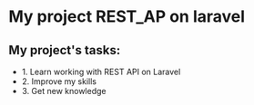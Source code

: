 <h1>My project REST_AP on laravel</h1>
<h2>My project's tasks:</h2>
<ul> 
    <li>1. Learn working with REST API on Laravel</li>
    <li>2. Improve my skills </li>
    <li>3. Get new knowledge</li>
</ul>
